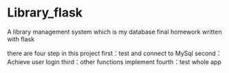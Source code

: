 # Library_flask
A library management system which is my database final homework written with flask

there are four step in this project
first：test and connect to MySql
second：Achieve user login
third：other functions implement
fourth：test whole app
